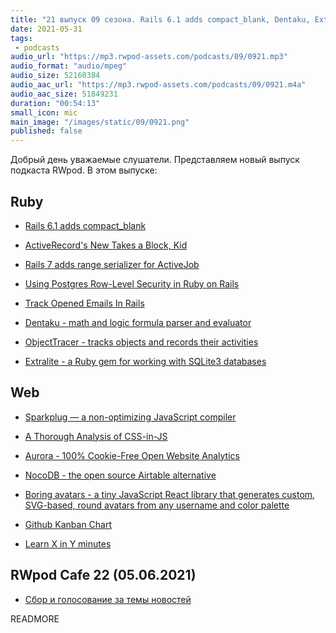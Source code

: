 ```yaml
---
title: "21 выпуск 09 сезона. Rails 6.1 adds compact_blank, Dentaku, Extralite, NocoDB, Aurora, Boring avatars и прочее"
date: 2021-05-31
tags:
 - podcasts
audio_url: "https://mp3.rwpod-assets.com/podcasts/09/0921.mp3"
audio_format: "audio/mpeg"
audio_size: 52160384
audio_aac_url: "https://mp3.rwpod-assets.com/podcasts/09/0921.m4a"
audio_aac_size: 51849231
duration: "00:54:13"
small_icon: mic
main_image: "/images/static/09/0921.png"
published: false
---
```


Добрый день уважаемые слушатели. Представляем новый выпуск подкаста RWpod. В этом выпуске:

## Ruby

 - [Rails 6.1 adds compact_blank](https://glaucocustodio.medium.com/rails-6-1-adds-compact-blank-b6f3ecdedd8d)
 - [ActiveRecord's New Takes a Block, Kid](https://blog.thegnar.co/activerecord-new-block)
 - [Rails 7 adds range serializer for ActiveJob](https://blog.saeloun.com/2021/05/25/rails-add-range-serializer-for-activejob)
 - [Using Postgres Row-Level Security in Ruby on Rails](https://pganalyze.com/blog/postgres-row-level-security-ruby-rails)


 - [Track Opened Emails In Rails](https://www.dmitry-ishkov.com/2021/05/track-opened-emails-in-rails.html)
 - [Dentaku - math and logic formula parser and evaluator](https://github.com/rubysolo/dentaku)
 - [ObjectTracer - tracks objects and records their activities](https://github.com/st0012/object_tracer)
 - [Extralite - a Ruby gem for working with SQLite3 databases](https://github.com/digital-fabric/extralite)

## Web

 - [Sparkplug — a non-optimizing JavaScript compiler](https://v8.dev/blog/sparkplug)
 - [A Thorough Analysis of CSS-in-JS](https://css-tricks.com/a-thorough-analysis-of-css-in-js/)
 - [Aurora - 100% Cookie-Free Open Website Analytics](https://www.useaurora.app/)


 - [NocoDB - the open source Airtable alternative](https://github.com/nocodb/nocodb)
 - [Boring avatars - a tiny JavaScript React library that generates custom, SVG-based, round avatars from any username and color palette](https://boringavatars.com/)
 - [Github Kanban Chart](https://github.com/codescientist703/github-kanban)
 - [Learn X in Y minutes](https://learnxinyminutes.com/)

## RWpod Cafe 22 (05.06.2021)

 - [Сбор и голосование за темы новостей](https://github.com/rwpod/cafe-discussions/discussions/7)


READMORE

